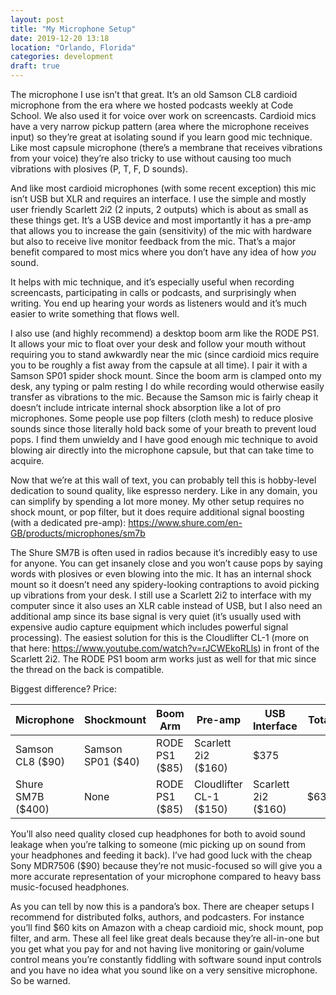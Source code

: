 ```yaml
---
layout: post
title: "My Microphone Setup"
date: 2019-12-20 13:18
location: "Orlando, Florida"
categories: development
draft: true
---
```


The microphone I use isn’t that great. It’s an old Samson CL8 cardioid
microphone from the era where we hosted podcasts weekly at Code School.
We also used it for voice over work on screencasts. Cardioid mics have a
very narrow pickup pattern (area where the microphone receives input) so
they’re great at isolating sound if you learn good mic technique. Like
most capsule microphone (there’s a membrane that receives vibrations
from your voice) they’re also tricky to use without causing too much
vibrations with plosives (P, T, F, D sounds).

And like most cardioid microphones (with some recent exception) this mic
isn’t USB but XLR and requires an interface. I use the simple and mostly
user friendly Scarlett 2i2 (2 inputs, 2 outputs) which is about as small
as these things get. It’s a USB device and most importantly it has a
pre-amp that allows you to increase the gain (sensitivity) of the mic
with hardware but also to receive live monitor feedback from the mic.
That’s a major benefit compared to most mics where you don’t have any
idea of how *you* sound.

It helps with mic technique, and it’s especially useful when recording
screencasts, participating in calls or podcasts, and surprisingly when
writing. You end up hearing your words as listeners would and it’s much
easier to write something that flows well.

I also use (and highly recommend) a desktop boom arm like the RODE PS1.
It allows your mic to float over your desk and follow your mouth without
requiring you to stand awkwardly near the mic (since cardioid mics
require you to be roughly a fist away from the capsule at all time). I
pair it with a Samson SP01 spider shock mount. Since the boom arm is
clamped onto my desk, any typing or palm resting I do while recording
would otherwise easily transfer as vibrations to the mic. Because the
Samson mic is fairly cheap it doesn’t include intricate internal shock
absorption like a lot of pro microphones. Some people use pop filters
(cloth mesh) to reduce plosive sounds since those literally hold back
some of your breath to prevent loud pops. I find them unwieldy and I
have good enough mic technique to avoid blowing air directly into the
microphone capsule, but that can take time to acquire.

Now that we’re at this wall of text, you can probably tell this is
hobby-level dedication to sound quality, like espresso nerdery. Like in
any domain, you can simplify by spending a lot more money. My other
setup requires no shock mount, or pop filter, but it does require
additional signal boosting (with a dedicated pre-amp):
https://www.shure.com/en-GB/products/microphones/sm7b

The Shure SM7B is often used in radios because it’s incredibly easy to
use for anyone. You can get insanely close and you won’t cause pops by
saying words with plosives or even blowing into the mic. It has an
internal shock mount so it doesn’t need any spidery-looking contraptions
to avoid picking up vibrations from your desk. I still use a Scarlett
2i2 to interface with my computer since it also uses an XLR cable
instead of USB, but I also need an additional amp since its base signal
is very quiet (it’s usually used with expensive audio capture equipment
which includes powerful signal processing). The easiest solution for
this is the Cloudlifter CL-1 (more on that here:
https://www.youtube.com/watch?v=rJCWEkoRLls) in front of the Scarlett
2i2. The RODE PS1 boom arm works just as well for that mic since the
thread on the back is compatible.

Biggest difference? Price:

| Microphone | Shockmount | Boom Arm | Pre-amp | USB Interface | Total |
| --- | --- | --- | --- | --- | --- |
| Samson CL8 ($90) | Samson SP01 ($40) | RODE PS1 ($85) | Scarlett 2i2 ($160) | $375 |
| Shure SM7B ($400) | None | RODE PS1 ($85) | Cloudlifter CL-1 ($150) | Scarlett 2i2 ($160) | $635 |

You’ll also need quality closed cup headphones for both to avoid sound
leakage when you’re talking to someone (mic picking up on sound from
your headphones and feeding it back). I’ve had good luck with the cheap
Sony MDR7506 ($90) because they’re not music-focused so will give you a
more accurate representation of your microphone compared to heavy bass
music-focused headphones.

As you can tell by now this is a pandora’s box. There are cheaper setups
I recommend for distributed folks, authors, and podcasters. For instance
you’ll find $60 kits on Amazon with a cheap cardioid mic, shock mount,
pop filter, and arm. These all feel like great deals because they’re
all-in-one but you get what you pay for and not having live monitoring
or gain/volume control means you’re constantly fiddling with software
sound input controls and you have no idea what you sound like on a very
sensitive microphone. So be warned.
